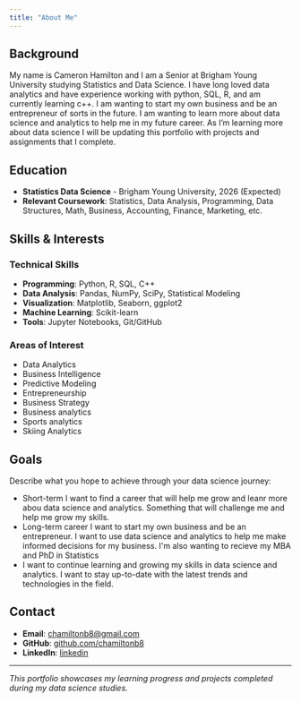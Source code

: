 ```yaml
---
title: "About Me"
---
```


## Background

My name is Cameron Hamilton and I am a Senior at Brigham Young University studying Statistics and Data Science. I have long loved data analytics and have experience working with python, SQL, R, and am currently learning c++. I am wanting to start my own business and be an entrepreneur of sorts in the future. I am wanting to learn more about data science and analytics to help me in my future career. As I’m learning more about data science I will be updating this portfolio with projects and assignments that I complete.

## Education

- **Statistics Data Science** - Brigham Young University, 2026 (Expected)
- **Relevant Coursework**: Statistics, Data Analysis, Programming, Data Structures, Math, Business, Accounting, Finance, Marketing, etc.

## Skills & Interests

### Technical Skills
- **Programming**: Python, R, SQL, C++
- **Data Analysis**: Pandas, NumPy, SciPy, Statistical Modeling
- **Visualization**: Matplotlib, Seaborn, ggplot2
- **Machine Learning**: Scikit-learn
- **Tools**: Jupyter Notebooks, Git/GitHub

### Areas of Interest
- Data Analytics
- Business Intelligence
- Predictive Modeling
- Entrepreneurship
- Business Strategy
- Business analytics
- Sports analytics
- Skiing Analytics

## Goals

Describe what you hope to achieve through your data science journey:

- Short-term I want to find a career that will help me grow and leanr more abou data science and analytics. Something that will challenge me and help me grow my skills.
- Long-term career I want to start my own business and be an entrepreneur. I want to use data science and analytics to help me make informed decisions for my business. I'm also wanting to recieve my MBA and PhD in Statistics
- I want to continue learning and growing my skills in data science and analytics. I want to stay up-to-date with the latest trends and technologies in the field.

## Contact

- **Email**: chamiltonb8@gmail.com
- **GitHub**: [github.com/chamiltonb8](https://github.com/chamiltonb8)
- **LinkedIn**: [linkedin](https://www.linkedin.com/in/cameron-hamilton-444266224/)

---

*This portfolio showcases my learning progress and projects completed during my data science studies.*
